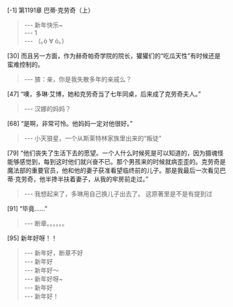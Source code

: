 
[-1] 第1191章 巴蒂·克劳奇（上）
>--- 新年快乐~<br>
>--- 1<br>
>--- （｡ò ∀ ó｡）<br>

[30] 而且另一方面，作为赫奇帕奇学院的院长，獾獾们的“吃瓜天性”有时候还是蛮难控制的。
>--- 猹：亲，你是我失散多年的亲戚么？<br>

[47] “噢，多琳·艾博，她和克劳奇当了七年同桌，后来成了克劳奇夫人。”
>--- 汉娜的妈妈？<br>

[68] “是啊，非常可怜。他妈妈一定对他很好。”
>--- 小天狼星，一个从斯莱特林家族里出来的“叛徒”<br>

[79] “他们丧失了生活下去的愿望。一个人什么时候死是可以知道的，因为摄魂怪能够感觉到，每到这时他们就兴奋不已。那个男孩来的时候就病歪歪的。克劳奇是魔法部的重要官员，他和他的妻子获准看望临终前的儿子。那是我最后一次看见巴蒂·克劳奇，他半搀半扶着妻子，从我的牢房前走过。”
>--- 我想起来了，多琳用自己换儿子出去了。
这原著里是不是有提到过<br>

[91] “毕竟……”
>--- 断章。。。。。。<br>

[95] 新年好呀！！
>--- 新年好，断章不好<br>
>--- 新年好<br>
>--- 新年好～<br>
>--- 新年好呀~<br>
>--- 新年好<br>
>--- 新年好！<br>
